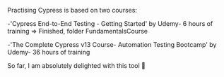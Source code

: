 Practising Cypress is based on two courses:

-'Cypress End-to-End Testing - Getting Started' by Udemy- 6 hours of training => Finished, folder FundamentalsCourse

-'The Complete Cypress v13 Course- Automation Testing Bootcamp' by Udemy- 36 hours of training

So far, I am absolutely delighted with this tool :monocle_face:

